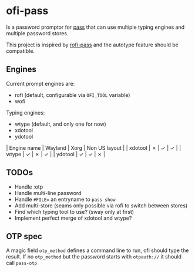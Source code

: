 # ofi-pass

Is a password promptor for [pass](http://zx2c4.com/projects/password-store/) that can use multiple typing engines and multiple password stores.

This project is inspired by [rofi-pass](https://github.com/carnager/rofi-pass) and the autotype feature should be compatible.


## Engines

Current prompt engines are:
- rofi (default, configurable via `OFI_TOOL` variable)
- wofi

Typing engines:
- wtype (default, and only one for now)
- xdotool
- ydotool

| Engine name | Wayland | Xorg | Non US layout |
| xdotool     | ✗       | ✓    | ✓             |
| wtype       | ✓       | ✗    | ✓             |
| ydotool     | ✓       | ✓    | ✗             |


## TODOs

- Handle :otp
- Handle multi-line password
- Handle `#FILE=` an entryname to `pass show`
- Add multi-store (seams only possible via rofi to switch between stores)
- Find which typing tool to use? (sway only at first)
- Implement perfect merge of xdotool and wtype?


## OTP spec

A magic field `otp_method` defines a command line to run, ofi should type the result.
If no `otp_method` but the password starts with `otpauth://` it should call `pass-otp`
